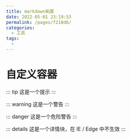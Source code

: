 ```yaml
---
title: markdown拓展
date: 2022-05-01 23:19:53
permalink: /pages/f218d6/
categories:
  - 工具
tags:
  - 
---
```

# 自定义容器

::: tip
这是一个提示
:::

::: warning
这是一个警告
:::

::: danger
这是一个危险警告
:::

::: details
这是一个详情块，在 IE / Edge 中不生效
:::